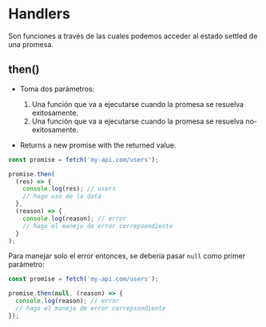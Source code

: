# Handlers

Son funciones a través de las cuales podemos acceder al estado settled de una promesa.

## then()

- Toma dos parámetros:

  1. Una función que va a ejecutarse cuando la promesa se resuelva exitosamente.
  2. Una función que va a ejecutarse cuando la promesa se resuelva no-exitosamente.

- Returns a new promise with the returned value.

```javascript
const promise = fetch('my-api.com/users');

promise.then(
  (res) => {
    console.log(res); // users
    // hago uso de la data
  },
  (reason) => {
    console.log(reason); // error
    // hago el manejo de error correpsondiente
  }
);
```

Para manejar solo el error entonces, se debería pasar `null` como primer parámetro:

```javascript
const promise = fetch('my-api.com/users');

promise.then(null, (reason) => {
  console.log(reason); // error
  // hago el manejo de error correpsondiente
});
```
